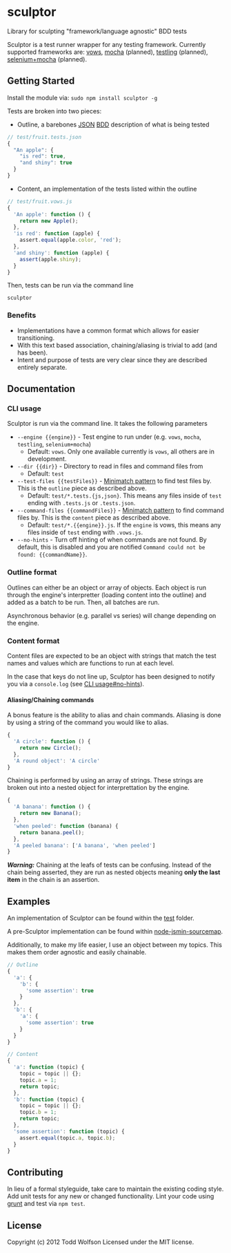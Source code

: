 # sculptor

Library for sculpting "framework/language agnostic" BDD tests

Sculptor is a test runner wrapper for any testing framework. Currently supported frameworks are: [vows][vows], [mocha][mocha] (planned), [testling][testling] (planned), [selenium+mocha][selenium] (planned).

[vows]: http://vowsjs.org/
[mocha]: http://visionmedia.github.com/mocha/
[testling]: http://testling.com/
[selenium]: https://github.com/Camme/webdriverjs

## Getting Started
Install the module via: `sudo npm install sculptor -g`

Tests are broken into two pieces:
- Outline, a barebones [JSON][json] [BDD][bdd] description of what is being tested

```javascript
// test/fruit.tests.json
{
  "An apple": {
    "is red": true,
    "and shiny": true
  }
}
```

- Content, an implementation of the tests listed within the outline

```javascript
// test/fruit.vows.js
{
  'An apple': function () {
    return new Apple();
  },
  'is red': function (apple) {
    assert.equal(apple.color, 'red');
  },
  'and shiny': function (apple) {
    assert(apple.shiny);
  }
}
```

Then, tests can be run via the command line
```shell
sculptor
```

### Benefits
- Implementations have a common format which allows for easier transitioning.
- With this text based association, chaining/aliasing is trivial to add (and has been).
- Intent and purpose of tests are very clear since they are described entirely separate.

[json]: http://json.org/
[bdd]: http://en.wikipedia.org/wiki/Behavior-driven_development
[examples]: https://github.com/twolfson/sculptor/tree/master/examples

## Documentation
### CLI usage
Sculptor is run via the command line. It takes the following parameters
- `--engine {{engine}}` - Test engine to run under (e.g. `vows`, `mocha`, `testling`, `selenium+mocha`)
    - Default: `vows`. Only one available currently is `vows`, all others are in development.
- `--dir {{dir}}` - Directory to read in files and command files from
    - Default: `test`
- `--test-files {{testFiles}}` - [Minimatch pattern][minimatch] to find test files by. This is the `outline` piece as described above.
    - Default: `test/*.tests.{js,json}`. This means any files inside of `test` ending with `.tests.js` or `.tests.json`.
- `--command-files {{commandFiles}}` - [Minimatch pattern][minimatch] to find command files by. This is the `content` piece as described above.
    - Default: `test/*.{{engine}}.js`. If the `engine` is vows, this means any files inside of `test` ending with `.vows.js`.
- `--no-hints` - Turn off hinting of when commands are not found. By default, this is disabled and you are notified `Command could not be found: {{commandName}}`.

[minimatch]: https://github.com/isaacs/minimatch

### Outline format
Outlines can either be an object or array of objects. Each object is run through the engine's interpretter (loading content into the outline) and added as a batch to be run. Then, all batches are run.

Asynchronous behavior (e.g. parallel vs series) will change depending on the engine.

### Content format
Content files are expected to be an object with strings that match the test names and values which are functions to run at each level.

In the case that keys do not line up, Sculptor has been designed to notify you via a `console.log` (see [CLI usage#no-hints](#cli-usage)).

#### Aliasing/Chaining commands
A bonus feature is the ability to alias and chain commands. Aliasing is done by using a string of the command you would like to alias.
```js
{
  'A circle': function () {
    return new Circle();
  },
  'A round object': 'A circle'
}
```

Chaining is performed by using an array of strings. These strings are broken out into a nested object for interprettation by the engine.
```js
{
  'A banana': function () {
    return new Banana();
  },
  'when peeled': function (banana) {
    return banana.peel();
  },
  'A peeled banana': ['A banana', 'when peeled']
}
```

***Warning:*** Chaining at the leafs of tests can be confusing. Instead of the chain being asserted, they are run as nested objects meaning **only the last item** in the chain is an assertion.

## Examples
An implementation of Sculptor can be found within the [test][test] folder.

A pre-Sculptor implementation can be found within [node-jsmin-sourcemap][jsmin-sourcemap].

[test]: https://github.com/twolfson/sculptor/tree/master/test
[jsmin-sourcemap]: https://github.com/twolfson/node-jsmin-sourcemap/tree/master/tests

Additionally, to make my life easier, I use an object between my topics. This makes them order agnostic and easily chainable.
```js
// Outline
{
  'a': {
    'b': {
      'some assertion': true
    }
  },
  'b': {
    'a': {
      'some assertion': true
    }
  }
}

// Content
{
  'a': function (topic) {
    topic = topic || {};
    topic.a = 1;
    return topic;
  },
  'b': function (topic) {
    topic = topic || {};
    topic.b = 1;
    return topic;
  },
  'some assertion': function (topic) {
    assert.equal(topic.a, topic.b);
  }
}
```

## Contributing
In lieu of a formal styleguide, take care to maintain the existing coding style. Add unit tests for any new or changed functionality. Lint your code using [grunt](https://github.com/gruntjs/grunt) and test via `npm test`.

## License
Copyright (c) 2012 Todd Wolfson
Licensed under the MIT license.
